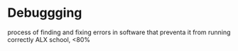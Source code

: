 # Debuggging 
process of finding and fixing errors in software that preventa it from running correctly
ALX school, <80%
